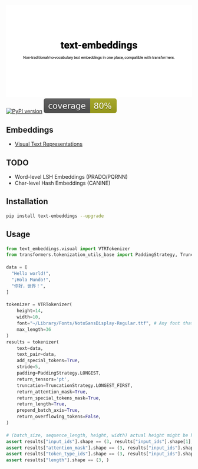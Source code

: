 ![banner](./banner.png)
[![PyPI version](https://badge.fury.io/py/text-embeddings.svg)](https://badge.fury.io/py/text-embeddings) ![Coverage](./coverage.svg)

## Embeddings

- [Visual Text Representations](https://t.co/l9E6rL8O5p?amp=1)

## TODO

- Word-level LSH Embeddings (PRADO/PQRNN)
- Char-level Hash Embeddings (CANINE)

## Installation
```bash
pip install text-embeddings --upgrade
```

## Usage

```python
from text_embeddings.visual import VTRTokenizer
from transformers.tokenization_utils_base import PaddingStrategy, TruncationStrategy

data = [
  "Hello world!",
  "¡Hola Mundo!",
  "你好，世界！",
]

tokenizer = VTRTokenizer(
    height=14,
    width=10,
    font="~/Library/Fonts/NotoSansDisplay-Regular.ttf", # Any font that covers your dataset
    max_length=36
)
results = tokenizer(
    text=data,
    text_pair=data,
    add_special_tokens=True,
    stride=5,
    padding=PaddingStrategy.LONGEST, 
    return_tensors='pt',
    truncation=TruncationStrategy.LONGEST_FIRST, 
    return_attention_mask=True, 
    return_special_tokens_mask=True,
    return_length=True,
    prepend_batch_axis=True,
    return_overflowing_tokens=False,
)

# (batch_size, sequence_length, height, width) actual height might be higher than the font height value because of rendering
assert results["input_ids"].shape == (3, results["input_ids"].shape[1], 19, 10) 
assert results["attention_mask"].shape == (3, results["input_ids"].shape[1])
assert results["token_type_ids"].shape == (3, results["input_ids"].shape[1])
assert results["length"].shape == (3, )
```
